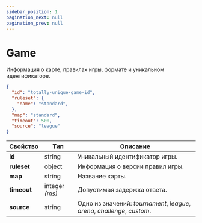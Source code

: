 ```yaml
---
sidebar_position: 1
pagination_next: null
pagination_prev: null
---
```


# Game

Информация о карте, правилах игры, формате и уникальном идентификаторе.

```json
{
  "id": "totally-unique-game-id",
  "ruleset": {
    "name": "standard",
  },
  "map": "standard",
  "timeout": 500,
  "source": "league"
}
```


| **Свойство** | **Тип** | **Описание**    |
| ------------ | ------------------------ | ------ |
| **id**       | string                   | Уникальный идентификатор игры. |
| **ruleset**  | object                   | Информация о версии правил игры.    |
| **map**      | string                   | Название карты.      |
| **timeout**  | integer _(ms)_           | Допустимая задержка ответа.  |
| **source**   | string                   | Одно из значений: *tournament*, *league*, *arena*, *challenge*, *custom*. |

